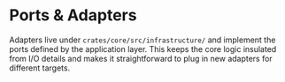 # Ports & Adapters

Adapters live under `crates/core/src/infrastructure/` and implement the ports
defined by the application layer. This keeps the core logic insulated from I/O
details and makes it straightforward to plug in new adapters for different
targets.

